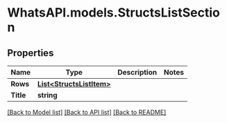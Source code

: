 
# WhatsAPI.models.StructsListSection

## Properties

Name | Type | Description | Notes
------------ | ------------- | ------------- | -------------
**Rows** | [**List&lt;StructsListItem&gt;**](StructsListItem.md) |  | 
**Title** | **string** |  | 

[[Back to Model list]](../README.md#documentation-for-models)
[[Back to API list]](../README.md#documentation-for-api-endpoints)
[[Back to README]](../README.md)

